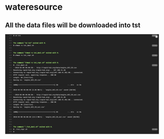 # wateresource
## All the data files will be downloaded into tst
![Status Image for Travis](travis_status.png)
